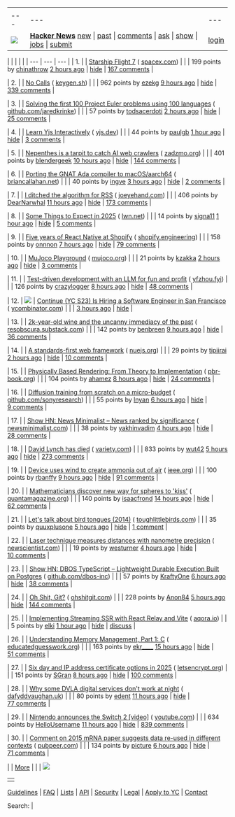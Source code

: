 |     |     |     |
| --- | --- | --- |
| |     |     |     |
| --- | --- | --- |
| [![](https://news.ycombinator.com/y18.svg)](https://news.ycombinator.com/) | **[Hacker News](https://news.ycombinator.com/news)** [new](https://news.ycombinator.com/newest) \| [past](https://news.ycombinator.com/front) \| [comments](https://news.ycombinator.com/newcomments) \| [ask](https://news.ycombinator.com/ask) \| [show](https://news.ycombinator.com/show) \| [jobs](https://news.ycombinator.com/jobs) \| [submit](https://news.ycombinator.com/submit) | [login](https://news.ycombinator.com/login?goto=news) | |

| |     |     |     |
| --- | --- | --- |
| 1. |  | [Starship Flight 7](https://www.spacex.com/launches/mission/?missionId=starship-flight-7?submit) ( [spacex.com](https://news.ycombinator.com/from?site=spacex.com)) |
|  | 199 points by [chinathrow](https://news.ycombinator.com/user?id=chinathrow) [2 hours ago](https://news.ycombinator.com/item?id=42731091) \| [hide](https://news.ycombinator.com/hide?id=42731091&goto=news) \| [167 comments](https://news.ycombinator.com/item?id=42731091) |

| 2. |  | [No Calls](https://keygen.sh/blog/no-calls/) ( [keygen.sh](https://news.ycombinator.com/from?site=keygen.sh)) |
|  | 962 points by [ezekg](https://news.ycombinator.com/user?id=ezekg) [9 hours ago](https://news.ycombinator.com/item?id=42725385) \| [hide](https://news.ycombinator.com/hide?id=42725385&goto=news) \| [339 comments](https://news.ycombinator.com/item?id=42725385) |

| 3. |  | [Solving the first 100 Project Euler problems using 100 languages](https://github.com/jaredkrinke/100-languages) ( [github.com/jaredkrinke](https://news.ycombinator.com/from?site=github.com/jaredkrinke)) |
|  | 57 points by [todsacerdoti](https://news.ycombinator.com/user?id=todsacerdoti) [2 hours ago](https://news.ycombinator.com/item?id=42731460) \| [hide](https://news.ycombinator.com/hide?id=42731460&goto=news) \| [25 comments](https://news.ycombinator.com/item?id=42731460) |

| 4. |  | [Learn Yjs Interactively](https://learn.yjs.dev/) ( [yjs.dev](https://news.ycombinator.com/from?site=yjs.dev)) |
|  | 44 points by [paulgb](https://news.ycombinator.com/user?id=paulgb) [1 hour ago](https://news.ycombinator.com/item?id=42731582) \| [hide](https://news.ycombinator.com/hide?id=42731582&goto=news) \| [3 comments](https://news.ycombinator.com/item?id=42731582) |

| 5. |  | [Nepenthes is a tarpit to catch AI web crawlers](https://zadzmo.org/code/nepenthes/) ( [zadzmo.org](https://news.ycombinator.com/from?site=zadzmo.org)) |
|  | 401 points by [blendergeek](https://news.ycombinator.com/user?id=blendergeek) [10 hours ago](https://news.ycombinator.com/item?id=42725147) \| [hide](https://news.ycombinator.com/hide?id=42725147&goto=news) \| [144 comments](https://news.ycombinator.com/item?id=42725147) |

| 6. |  | [Porting the GNAT Ada compiler to macOS/aarch64](https://briancallahan.net/blog/20250112.html) ( [briancallahan.net](https://news.ycombinator.com/from?site=briancallahan.net)) |
|  | 40 points by [ingve](https://news.ycombinator.com/user?id=ingve) [3 hours ago](https://news.ycombinator.com/item?id=42681917) \| [hide](https://news.ycombinator.com/hide?id=42681917&goto=news) \| [2 comments](https://news.ycombinator.com/item?id=42681917) |

| 7. |  | [I ditched the algorithm for RSS](https://joeyehand.com/blog/2025/01/15/i-ditched-the-algorithm-for-rssand-you-should-too/) ( [joeyehand.com](https://news.ycombinator.com/from?site=joeyehand.com)) |
|  | 406 points by [DearNarwhal](https://news.ycombinator.com/user?id=DearNarwhal) [11 hours ago](https://news.ycombinator.com/item?id=42724284) \| [hide](https://news.ycombinator.com/hide?id=42724284&goto=news) \| [173 comments](https://news.ycombinator.com/item?id=42724284) |

| 8. |  | [Some Things to Expect in 2025](https://lwn.net/Articles/1003780/) ( [lwn.net](https://news.ycombinator.com/from?site=lwn.net)) |
|  | 14 points by [signa11](https://news.ycombinator.com/user?id=signa11) [1 hour ago](https://news.ycombinator.com/item?id=42731962) \| [hide](https://news.ycombinator.com/hide?id=42731962&goto=news) \| [5 comments](https://news.ycombinator.com/item?id=42731962) |

| 9. |  | [Five years of React Native at Shopify](https://shopify.engineering/five-years-of-react-native-at-shopify) ( [shopify.engineering](https://news.ycombinator.com/from?site=shopify.engineering)) |
|  | 158 points by [onnnon](https://news.ycombinator.com/user?id=onnnon) [7 hours ago](https://news.ycombinator.com/item?id=42690114) \| [hide](https://news.ycombinator.com/hide?id=42690114&goto=news) \| [79 comments](https://news.ycombinator.com/item?id=42690114) |

| 10. |  | [MuJoco Playground](https://playground.mujoco.org/) ( [mujoco.org](https://news.ycombinator.com/from?site=mujoco.org)) |
|  | 21 points by [kzakka](https://news.ycombinator.com/user?id=kzakka) [2 hours ago](https://news.ycombinator.com/item?id=42731527) \| [hide](https://news.ycombinator.com/hide?id=42731527&goto=news) \| [3 comments](https://news.ycombinator.com/item?id=42731527) |

| 11. |  | [Test-driven development with an LLM for fun and profit](https://blog.yfzhou.fyi/posts/tdd-llm/) ( [yfzhou.fyi](https://news.ycombinator.com/from?site=yfzhou.fyi)) |
|  | 126 points by [crazylogger](https://news.ycombinator.com/user?id=crazylogger) [8 hours ago](https://news.ycombinator.com/item?id=42726584) \| [hide](https://news.ycombinator.com/hide?id=42726584&goto=news) \| [48 comments](https://news.ycombinator.com/item?id=42726584) |

| 12. | ![](https://news.ycombinator.com/s.gif) | [Continue (YC S23) Is Hiring a Software Engineer in San Francisco](https://www.ycombinator.com/companies/continue/jobs/smcxRnM-software-engineer) ( [ycombinator.com](https://news.ycombinator.com/from?site=ycombinator.com)) |
|  | [3 hours ago](https://news.ycombinator.com/item?id=42730844) \| [hide](https://news.ycombinator.com/hide?id=42730844&goto=news) |

| 13. |  | [2k-year-old wine and the uncanny immediacy of the past](https://resobscura.substack.com/p/2000-year-old-wine-and-the-uncanny) ( [resobscura.substack.com](https://news.ycombinator.com/from?site=resobscura.substack.com)) |
|  | 142 points by [benbreen](https://news.ycombinator.com/user?id=benbreen) [9 hours ago](https://news.ycombinator.com/item?id=42717393) \| [hide](https://news.ycombinator.com/hide?id=42717393&goto=news) \| [36 comments](https://news.ycombinator.com/item?id=42717393) |

| 14. |  | [A standards-first web framework](https://nuejs.org/blog/standards-first-web-framework/) ( [nuejs.org](https://news.ycombinator.com/from?site=nuejs.org)) |
|  | 29 points by [tipiirai](https://news.ycombinator.com/user?id=tipiirai) [2 hours ago](https://news.ycombinator.com/item?id=42722855) \| [hide](https://news.ycombinator.com/hide?id=42722855&goto=news) \| [10 comments](https://news.ycombinator.com/item?id=42722855) |

| 15. |  | [Physically Based Rendering: From Theory to Implementation](https://pbr-book.org/) ( [pbr-book.org](https://news.ycombinator.com/from?site=pbr-book.org)) |
|  | 104 points by [ahamez](https://news.ycombinator.com/user?id=ahamez) [8 hours ago](https://news.ycombinator.com/item?id=42683731) \| [hide](https://news.ycombinator.com/hide?id=42683731&goto=news) \| [24 comments](https://news.ycombinator.com/item?id=42683731) |

| 16. |  | [Diffusion training from scratch on a micro-budget](https://github.com/SonyResearch/micro_diffusion) ( [github.com/sonyresearch](https://news.ycombinator.com/from?site=github.com/sonyresearch)) |
|  | 55 points by [lnyan](https://news.ycombinator.com/user?id=lnyan) [6 hours ago](https://news.ycombinator.com/item?id=42681793) \| [hide](https://news.ycombinator.com/hide?id=42681793&goto=news) \| [9 comments](https://news.ycombinator.com/item?id=42681793) |

| 17. |  | [Show HN: News Minimalist – News ranked by significance](https://www.newsminimalist.com/) ( [newsminimalist.com](https://news.ycombinator.com/from?site=newsminimalist.com)) |
|  | 38 points by [yakhinvadim](https://news.ycombinator.com/user?id=yakhinvadim) [4 hours ago](https://news.ycombinator.com/item?id=42716557) \| [hide](https://news.ycombinator.com/hide?id=42716557&goto=news) \| [28 comments](https://news.ycombinator.com/item?id=42716557) |

| 18. |  | [David Lynch has died](https://variety.com/2025/film/news/david-lynch-dead-director-blue-velvet-twin-peaks-1236276106/) ( [variety.com](https://news.ycombinator.com/from?site=variety.com)) |
|  | 833 points by [wut42](https://news.ycombinator.com/user?id=wut42) [5 hours ago](https://news.ycombinator.com/item?id=42728862) \| [hide](https://news.ycombinator.com/hide?id=42728862&goto=news) \| [273 comments](https://news.ycombinator.com/item?id=42728862) |

| 19. |  | [Device uses wind to create ammonia out of air](https://spectrum.ieee.org/ammonia-fuel-2670794408) ( [ieee.org](https://news.ycombinator.com/from?site=ieee.org)) |
|  | 100 points by [rbanffy](https://news.ycombinator.com/user?id=rbanffy) [9 hours ago](https://news.ycombinator.com/item?id=42725823) \| [hide](https://news.ycombinator.com/hide?id=42725823&goto=news) \| [91 comments](https://news.ycombinator.com/item?id=42725823) |

| 20. |  | [Mathematicians discover new way for spheres to 'kiss'](https://www.quantamagazine.org/mathematicians-discover-new-way-for-spheres-to-kiss-20250115/) ( [quantamagazine.org](https://news.ycombinator.com/from?site=quantamagazine.org)) |
|  | 140 points by [isaacfrond](https://news.ycombinator.com/user?id=isaacfrond) [14 hours ago](https://news.ycombinator.com/item?id=42723406) \| [hide](https://news.ycombinator.com/hide?id=42723406&goto=news) \| [62 comments](https://news.ycombinator.com/item?id=42723406) |

| 21. |  | [Let's talk about bird tongues (2014)](https://toughlittlebirds.com/2014/11/20/lets-talk-about-bird-tongues/) ( [toughlittlebirds.com](https://news.ycombinator.com/from?site=toughlittlebirds.com)) |
|  | 35 points by [quuxplusone](https://news.ycombinator.com/user?id=quuxplusone) [5 hours ago](https://news.ycombinator.com/item?id=42680229) \| [hide](https://news.ycombinator.com/hide?id=42680229&goto=news) \| [1 comment](https://news.ycombinator.com/item?id=42680229) |

| 22. |  | [Laser technique measures distances with nanometre precision](https://www.newscientist.com/article/2463645-laser-technique-measures-vast-distances-with-nanometre-precision/) ( [newscientist.com](https://news.ycombinator.com/from?site=newscientist.com)) |
|  | 19 points by [westurner](https://news.ycombinator.com/user?id=westurner) [4 hours ago](https://news.ycombinator.com/item?id=42693239) \| [hide](https://news.ycombinator.com/hide?id=42693239&goto=news) \| [10 comments](https://news.ycombinator.com/item?id=42693239) |

| 23. |  | [Show HN: DBOS TypeScript – Lightweight Durable Execution Built on Postgres](https://github.com/dbos-inc/dbos-transact-ts) ( [github.com/dbos-inc](https://news.ycombinator.com/from?site=github.com/dbos-inc)) |
|  | 57 points by [KraftyOne](https://news.ycombinator.com/user?id=KraftyOne) [6 hours ago](https://news.ycombinator.com/item?id=42727970) \| [hide](https://news.ycombinator.com/hide?id=42727970&goto=news) \| [38 comments](https://news.ycombinator.com/item?id=42727970) |

| 24. |  | [Oh Shit, Git?](https://ohshitgit.com/) ( [ohshitgit.com](https://news.ycombinator.com/from?site=ohshitgit.com)) |
|  | 228 points by [Anon84](https://news.ycombinator.com/user?id=Anon84) [5 hours ago](https://news.ycombinator.com/item?id=42728916) \| [hide](https://news.ycombinator.com/hide?id=42728916&goto=news) \| [144 comments](https://news.ycombinator.com/item?id=42728916) |

| 25. |  | [Implementing Streaming SSR with React Relay and Vite](https://aqora.io/blog/AEJsb2dBcnRpY2xlAZRgyH4wdeKfFHS0yil0Fw/implementing-streaming-ssr-with-react-relay-and-vite) ( [aqora.io](https://news.ycombinator.com/from?site=aqora.io)) |
|  | 5 points by [elki](https://news.ycombinator.com/user?id=elki) [1 hour ago](https://news.ycombinator.com/item?id=42686374) \| [hide](https://news.ycombinator.com/hide?id=42686374&goto=news) \| [discuss](https://news.ycombinator.com/item?id=42686374) |

| 26. |  | [Understanding Memory Management, Part 1: C](https://educatedguesswork.org/posts/memory-management-1/) ( [educatedguesswork.org](https://news.ycombinator.com/from?site=educatedguesswork.org)) |
|  | 163 points by [ekr\_\_\_\_](https://news.ycombinator.com/user?id=ekr____) [15 hours ago](https://news.ycombinator.com/item?id=42683616) \| [hide](https://news.ycombinator.com/hide?id=42683616&goto=news) \| [51 comments](https://news.ycombinator.com/item?id=42683616) |

| 27. |  | [Six day and IP address certificate options in 2025](https://letsencrypt.org/2025/01/16/6-day-and-ip-certs/) ( [letsencrypt.org](https://news.ycombinator.com/from?site=letsencrypt.org)) |
|  | 151 points by [SGran](https://news.ycombinator.com/user?id=SGran) [8 hours ago](https://news.ycombinator.com/item?id=42726678) \| [hide](https://news.ycombinator.com/hide?id=42726678&goto=news) \| [100 comments](https://news.ycombinator.com/item?id=42726678) |

| 28. |  | [Why some DVLA digital services don't work at night](https://dafyddvaughan.uk/blog/2025/why-some-dvla-digital-services-dont-work-at-night/) ( [dafyddvaughan.uk](https://news.ycombinator.com/from?site=dafyddvaughan.uk)) |
|  | 80 points by [edent](https://news.ycombinator.com/user?id=edent) [11 hours ago](https://news.ycombinator.com/item?id=42676545) \| [hide](https://news.ycombinator.com/hide?id=42676545&goto=news) \| [77 comments](https://news.ycombinator.com/item?id=42676545) |

| 29. |  | [Nintendo announces the Switch 2 \[video\]](https://www.youtube.com/watch?v=itpcsQQvgAQ) ( [youtube.com](https://news.ycombinator.com/from?site=youtube.com)) |
|  | 634 points by [HelloUsername](https://news.ycombinator.com/user?id=HelloUsername) [11 hours ago](https://news.ycombinator.com/item?id=42724621) \| [hide](https://news.ycombinator.com/hide?id=42724621&goto=news) \| [839 comments](https://news.ycombinator.com/item?id=42724621) |

| 30. |  | [Comment on 2015 mRNA paper suggests data re-used in different contexts](https://pubpeer.com/publications/323E84675EB2E849C56097D73D55FD#1) ( [pubpeer.com](https://news.ycombinator.com/from?site=pubpeer.com)) |
|  | 134 points by [picture](https://news.ycombinator.com/user?id=picture) [6 hours ago](https://news.ycombinator.com/item?id=42728165) \| [hide](https://news.ycombinator.com/hide?id=42728165&goto=news) \| [71 comments](https://news.ycombinator.com/item?id=42728165) |

|  | [More](https://news.ycombinator.com/?p=2) | |
| ![](https://news.ycombinator.com/s.gif)

|     |
| --- |
|  |

[Guidelines](https://news.ycombinator.com/newsguidelines.html) \| [FAQ](https://news.ycombinator.com/newsfaq.html) \| [Lists](https://news.ycombinator.com/lists) \| [API](https://github.com/HackerNews/API) \| [Security](https://news.ycombinator.com/security.html) \| [Legal](https://www.ycombinator.com/legal/) \| [Apply to YC](https://www.ycombinator.com/apply/) \| [Contact](mailto:hn@ycombinator.com)

Search: |
